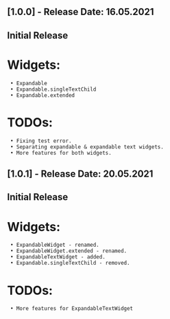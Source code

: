 ## [1.0.0] - Release Date: 16.05.2021

## Initial Release ##
   # Widgets:
     • Expandable
     • Expandable.singleTextChild
     • Expandable.extended

   # TODOs:
     • Fixing test error.
     • Separating expandable & expandable text widgets.
     • More features for both widgets.

## [1.0.1] - Release Date: 20.05.2021

## Initial Release ##
   # Widgets:
     • ExpandableWidget - renamed.
     • ExpandableWidget.extended - renamed.
     • ExpandableTextWidget - added.
     • Expandable.singleTextChild - removed.

   # TODOs:
     • More features for ExpandableTextWidget